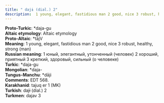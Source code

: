 ```yaml
---
title: " dajɨ (dial.) 2"
description:  1 young, elegant, fastidious man 2 good, nice 3 robust, healthy, strong (man)
---
```


<strong>Proto-Turkic</strong>:  *daja-gu<br>
<strong>Altaic etymology</strong>:  Altaic etymology<br>
<strong> Proto-Altaic</strong>:  *tā̀jV<br>
<strong>Meaning</strong>:  1 young, elegant, fastidious man 2 good, nice 3 robust, healthy, strong (man)<br>
<strong>Russian meaning</strong>:  1 юный, элегантный, утонченный (человек) 2 хороший, приятный 3 крепкий, здоровый, сильный (о человеке)<br>
<strong>Turkic</strong>:  *daja-gu<br>
<strong>Mongolian</strong>:  *daja-<br>
<strong>Tungus-Manchu</strong>:  *dāji<br>
<strong>Comments</strong>:  EDT 568.<br>
<strong>Karakhanid</strong>:  tajuq er 1 (MK)<br>
<strong>Turkish</strong>:  dajɨ (dial.) 2<br>
<strong>Turkmen</strong>:  dajav 3<br>


